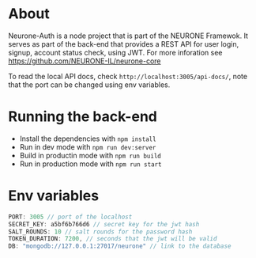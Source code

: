 # About

Neurone-Auth is a node project that is part of the NEURONE Framewok. It serves as part of the back-end that provides a REST API for user login, signup, account status check, using JWT. For more inforation see https://github.com/NEURONE-IL/neurone-core

To read the local API docs, check `http://localhost:3005/api-docs/`, note that the port can be changed using env variables.

# Running the back-end

* Install the dependencies with `npm install`
* Run in dev mode with `npm run dev:server`
* Build in productin mode with `npm run build`
* Run in production mode with `npm run start`

# Env variables
```js
PORT: 3005 // port of the localhost
SECRET_KEY: a5bf6b766d6 // secret key for the jwt hash
SALT_ROUNDS: 10 // salt rounds for the password hash
TOKEN_DURATION: 7200, // seconds that the jwt will be valid
DB: "mongodb://127.0.0.1:27017/neurone" // link to the database
```
